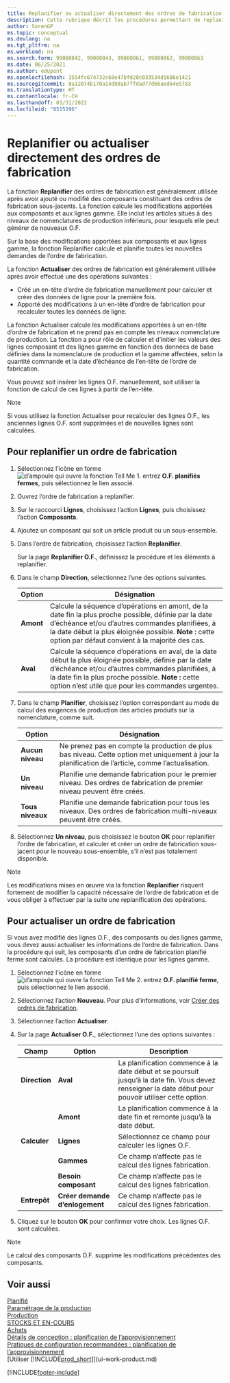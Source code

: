 ```yaml
---
title: Replanifier ou actualiser directement des ordres de fabrication
description: Cette rubrique décrit les procédures permettant de replanifier les ordres de fabrication et d’actualiser directement les ordres de fabrication.
author: SorenGP
ms.topic: conceptual
ms.devlang: na
ms.tgt_pltfrm: na
ms.workload: na
ms.search.form: 99000842, 99000843, 99000861, 99000862, 99000863
ms.date: 06/25/2021
ms.author: edupont
ms.openlocfilehash: 3554fc674732c68e47bfd28c033534d1686e1421
ms.sourcegitcommit: 8a12074b170a14d98ab7ffdad77d66aed64e5783
ms.translationtype: HT
ms.contentlocale: fr-CH
ms.lasthandoff: 03/31/2022
ms.locfileid: "8515396"
---
```

# <a name="replan-or-refresh-production-orders-directly"></a>Replanifier ou actualiser directement des ordres de fabrication

La fonction **Replanifier** des ordres de fabrication est généralement utilisée après avoir ajouté ou modifié des composants constituant des ordres de fabrication sous-jacents. La fonction calcule les modifications apportées aux composants et aux lignes gamme. Elle inclut les articles situés à des niveaux de nomenclatures de production inférieurs, pour lesquels elle peut générer de nouveaux O.F.  

Sur la base des modifications apportées aux composants et aux lignes gamme, la fonction Replanifier calcule et planifie toutes les nouvelles demandes de l’ordre de fabrication.  

La fonction **Actualiser** des ordres de fabrication est généralement utilisée après avoir effectué une des opérations suivantes :

- Créé un en-tête d’ordre de fabrication manuellement pour calculer et créer des données de ligne pour la première fois.
- Apporté des modifications à un en-tête d’ordre de fabrication pour recalculer toutes les données de ligne.

La fonction Actualiser calcule les modifications apportées à un en-tête d’ordre de fabrication et ne prend pas en compte les niveaux nomenclature de production. La fonction a pour rôle de calculer et d’initier les valeurs des lignes composant et des lignes gamme en fonction des données de base définies dans la nomenclature de production et la gamme affectées, selon la quantité commande et la date d’échéance de l’en-tête de l’ordre de fabrication.

Vous pouvez soit insérer les lignes O.F. manuellement, soit utiliser la fonction de calcul de ces lignes à partir de l’en-tête.  

> [!NOTE]
> Si vous utilisez la fonction Actualiser pour recalculer des lignes O.F., les anciennes lignes O.F. sont supprimées et de nouvelles lignes sont calculées.  

## <a name="to-replan-a-production-order"></a>Pour replanifier un ordre de fabrication

1. Sélectionnez l’icône en forme ![d’ampoule qui ouvre la fonction Tell Me 1.](media/ui-search/search_small.png "Dites-moi ce que vous voulez faire") entrez **O.F. planifiés fermes**, puis sélectionnez le lien associé.  
2. Ouvrez l’ordre de fabrication à replanifier.  
3. Sur le raccourci **Lignes**, choisissez l’action **Lignes**, puis choisissez l’action **Composants**.  
4. Ajoutez un composant qui soit un article produit ou un sous-ensemble.  
5. Dans l’ordre de fabrication, choisissez l’action **Replanifier**.  

    Sur la page **Replanifier O.F.**, définissez la procédure et les éléments à replanifier.  
6. Dans le champ **Direction**, sélectionnez l’une des options suivantes.  

    | Option | Désignation |
    |--|--|
    | **Amont** | Calcule la séquence d’opérations en amont, de la date fin la plus proche possible, définie par la date d’échéance et/ou d’autres commandes planifiées, à la date début la plus éloignée possible. **Note :** cette option par défaut convient à la majorité des cas. |
    | **Aval** | Calcule la séquence d’opérations en aval, de la date début la plus éloignée possible, définie par la date d’échéance et/ou d’autres commandes planifiées, à la date fin la plus proche possible. **Note :** cette option n’est utile que pour les commandes urgentes. |

7. Dans le champ **Planifier**, choisissez l’option correspondant au mode de calcul des exigences de production des articles produits sur la nomenclature, comme suit.  

    |Option|Désignation|  
    |----------------------------------|---------------------------------------|  
    |**Aucun niveau**|Ne prenez pas en compte la production de plus bas niveau. Cette option met uniquement à jour la planification de l’article, comme l’actualisation.|  
    |**Un niveau**|Planifie une demande fabrication pour le premier niveau. Des ordres de fabrication de premier niveau peuvent être créés.|  
    |**Tous niveaux**|Planifie une demande fabrication pour tous les niveaux. Des ordres de fabrication multi-niveaux peuvent être créés.|  

8. Sélectionnez **Un niveau**, puis choisissez le bouton **OK** pour replanifier l’ordre de fabrication, et calculer et créer un ordre de fabrication sous-jacent pour le nouveau sous-ensemble, s’il n’est pas totalement disponible.  

> [!NOTE]  
> Les modifications mises en œuvre via la fonction **Replanifier** risquent fortement de modifier la capacité nécessaire de l’ordre de fabrication et de vous obliger à effectuer par la suite une replanification des opérations.  

## <a name="to-refresh-a-production-order"></a>Pour actualiser un ordre de fabrication

Si vous avez modifié des lignes O.F., des composants ou des lignes gamme, vous devez aussi actualiser les informations de l’ordre de fabrication. Dans la procédure qui suit, les composants d’un ordre de fabrication planifié ferme sont calculés. La procédure est identique pour les lignes gamme.

1. Sélectionnez l’icône en forme ![d’ampoule qui ouvre la fonction Tell Me 2.](media/ui-search/search_small.png "Dites-moi ce que vous voulez faire") entrez **O.F. planifié ferme**, puis sélectionnez le lien associé.  
2. Sélectionnez l’action **Nouveau**. Pour plus d’informations, voir [Créer des ordres de fabrication](production-how-to-create-production-orders.md).  
3. Sélectionnez l’action **Actualiser**.
4. Sur la page **Actualiser O.F.**, sélectionnez l’une des options suivantes :

    |Champ|Option|Description|  
    |----------------------------------|---------------|---------------------------------------|  
    |**Direction**|**Aval**|La planification commence à la date début et se poursuit jusqu’à la date fin. Vous devez renseigner la date début pour pouvoir utiliser cette option.|  
    ||**Amont**|La planification commence à la date fin et remonte jusqu’à la date début.|  
    |**Calculer**|**Lignes**|Sélectionnez ce champ pour calculer les lignes O.F.|  
    ||**Gammes**|Ce champ n’affecte pas le calcul des lignes fabrication.|  
    ||**Besoin composant**|Ce champ n’affecte pas le calcul des lignes fabrication.|  
    |**Entrepôt**|**Créer demande d’enlogement**|Ce champ n’affecte pas le calcul des lignes fabrication.|  

5. Cliquez sur le bouton **OK** pour confirmer votre choix. Les lignes O.F. sont calculées.

> [!NOTE]  
> Le calcul des composants O.F. supprime les modifications précédentes des composants.

## <a name="see-also"></a>Voir aussi

[Planifié](production-planning.md)  
[Paramétrage de la production](production-configure-production-processes.md)  
[Production](production-manage-manufacturing.md)    
[STOCKS ET EN-COURS](inventory-manage-inventory.md)  
[Achats](purchasing-manage-purchasing.md)  
[Détails de conception : planification de l’approvisionnement](design-details-supply-planning.md)   
[Pratiques de configuration recommandées : planification de l’approvisionnement](setup-best-practices-supply-planning.md)  
[Utiliser [!INCLUDE[prod_short](includes/prod_short.md)]](ui-work-product.md)


[!INCLUDE[footer-include](includes/footer-banner.md)]